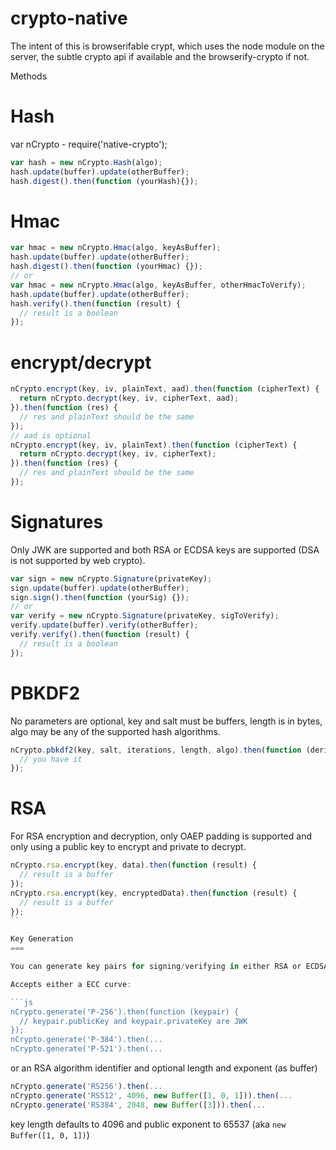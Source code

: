 crypto-native
===

The intent of this is browserifable crypt, which uses the node module on the server, the subtle crypto api if available and the browserify-crypto if not.

Methods

Hash
===
var nCrypto - require('native-crypto');
```js
var hash = new nCrypto.Hash(algo);
hash.update(buffer).update(otherBuffer);
hash.digest().then(function (yourHash){});
```
Hmac
===

```js
var hmac = new nCrypto.Hmac(algo, keyAsBuffer);
hash.update(buffer).update(otherBuffer);
hash.digest().then(function (yourHmac) {});
// or
var hmac = new nCrypto.Hmac(algo, keyAsBuffer, otherHmacToVerify);
hash.update(buffer).update(otherBuffer);
hash.verify().then(function (result) {
  // result is a boolean
});
```

encrypt/decrypt
===

```js
nCrypto.encrypt(key, iv, plainText, aad).then(function (cipherText) {
  return nCrypto.decrypt(key, iv, cipherText, aad);
}).then(function (res) {
  // res and plainText should be the same
});
// aad is optional
nCrypto.encrypt(key, iv, plainText).then(function (cipherText) {
  return nCrypto.decrypt(key, iv, cipherText);
}).then(function (res) {
  // res and plainText should be the same
});
```

Signatures
===

Only JWK are supported and both RSA or ECDSA keys are supported (DSA is not
supported by web crypto).

```js
var sign = new nCrypto.Signature(privateKey);
sign.update(buffer).update(otherBuffer);
sign.sign().then(function (yourSig) {});
// or
var verify = new nCrypto.Signature(privateKey, sigToVerify);
verify.update(buffer).verify(otherBuffer);
verify.verify().then(function (result) {
  // result is a boolean
});
```

PBKDF2
===

No parameters are optional, key and salt must be buffers, length is in bytes,
algo may be any of the supported hash algorithms.

```js
nCrypto.pbkdf2(key, salt, iterations, length, algo).then(function (derivedKey) {
  // you have it
});
```

RSA
===

For RSA encryption and decryption, only OAEP padding is supported and only using a public key to encrypt and private to decrypt.

```js
nCrypto.rsa.encrypt(key, data).then(function (result) {
  // result is a buffer
});
nCrypto.rsa.encrypt(key, encryptedData).then(function (result) {
  // result is a buffer
});
``

Key Generation
===

You can generate key pairs for signing/verifying in either RSA or ECDSA.

Accepts either a ECC curve:

```js
nCrypto.generate('P-256').then(function (keypair) {
  // keypair.publicKey and keypair.privateKey are JWK
});
nCrypto.generate('P-384').then(...
nCrypto.generate('P-521').then(...
```

or an RSA algorithm identifier and optional length and exponent (as buffer)

```js
nCrypto.generate('RS256').then(...
nCrypto.generate('RS512', 4096, new Buffer([1, 0, 1])).then(...
nCrypto.generate('RS384', 2048, new Buffer([3])).then(...
```

key length defaults to 4096 and public exponent to 65537 (aka `new Buffer([1, 0, 1])`)
